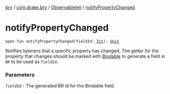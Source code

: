 [brv](../../index.md) / [com.drake.brv](../index.md) / [ObservableIml](index.md) / [notifyPropertyChanged](./notify-property-changed.md)

# notifyPropertyChanged

`open fun notifyPropertyChanged(fieldId: `[`Int`](https://kotlinlang.org/api/latest/jvm/stdlib/kotlin/-int/index.html)`): `[`Unit`](https://kotlinlang.org/api/latest/jvm/stdlib/kotlin/-unit/index.html)

Notifies listeners that a specific property has changed. The getter for the property
that changes should be marked with [Bindable](#) to generate a field in
`BR` to be used as `fieldId`.

### Parameters

`fieldId` - The generated BR id for the Bindable field.